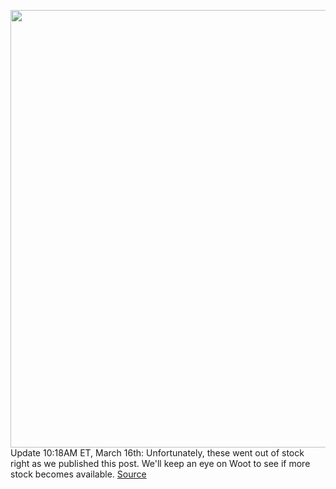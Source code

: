 <img src='https://cdn.vox-cdn.com/thumbor/Diud_67tg5rNwPELwIpDK1byKHk=/0x0:2040x1360/1200x800/filters:focal(977x620:1303x946)/cdn.vox-cdn.com/uploads/chorus_image/image/66506405/jbareham_180823_2895_0075.0.jpg' width='700px' /><br/>
Update 10:18AM ET, March 16th: Unfortunately, these went out of stock right as we published this post. We'll keep an eye on Woot to see if more stock becomes available.
<a href='https://www.theverge.com/good-deals/2020/3/16/21181478/sony-wh-1000xm3-noise-canceling-headphones-sale-deal-discount-woot'> Source <a/>
